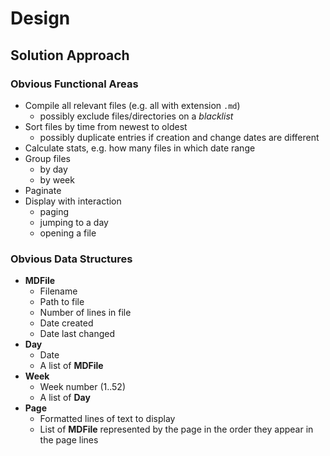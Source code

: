 # Design

## Solution Approach

### Obvious Functional Areas

* Compile all relevant files (e.g. all with extension `.md`)
  * possibly exclude files/directories on a *blacklist*
* Sort files by time from newest to oldest
  * possibly duplicate entries if creation and change dates are different
* Calculate stats, e.g. how many files in which date range
* Group files
  * by day
  * by week
* Paginate
* Display with interaction
  * paging
  * jumping to a day
  * opening a file

### Obvious Data Structures

* **MDFile**
  * Filename
  * Path to file
  * Number of lines in file
  * Date created
  * Date last changed
* **Day**
  * Date
  * A list of **MDFile**
* **Week**
  * Week number (1..52)
  * A list of **Day**
* **Page**
  * Formatted lines of text to display
  * List of **MDFile** represented by the page in the order they appear in the page lines

